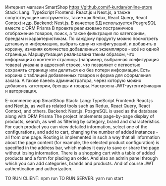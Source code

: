 Интернет магазин SmartShop https://github.com/f-kurdan/online-store
Stack:
Lang: TypeScript
Frontend: React.js и Next.js, а также сопутствующие инструменты, такие как Redux, React Query, React Context и др.
Backend: Nest.js. В качестве БД используется PosgreSQL вместе с ORM Prisma
В проекте реализовано постраничное отображение товаров, поиск, а также фильтрация по категориям, брендам и характеристикам. По каждому продукту можно посмотреть детальную информацию, выбрать одну из конфигураций, и добавить в корзину, изменяя количество добавленных экземпляров - всё из одной страницы.
Маршрутизация реализована таким образом, что информация о контенте страницы (например, выбранная конфигурация товара) указана в адресной строке, что позволяет с легкостью сохранять страницу или делиться ею без потери информации.
Есть корзина с таблицей добавленных товаров и форма для оформления заказа. А также панель администратора, через которую можно добавлять категории, бренды и товары.
Настроена JWT-аутентификация и авторизация.

E-commerce app SmartShop
Stack:
Lang: TypeScript
Frontend: React.js and Next.js, as well as related tools such as Redux, React Query, React Context, and others.
Backend: Nest.js. PosgreSQL is used as the database along with ORM Prisma
The project implements page-by-page display of products, search, as well as filtering by category, brand and characteristics. For each product you can view detailed information, select one of the configurations, and add to cart, changing the number of added instances - all from one page.
Routing is implemented in such a way that all information about the page content (for example, the selected product configuration) is specified in the address bar, which makes it easy to save or share the page without losing information.
There is a shopping cart with a table of added products and a form for placing an order. And also an admin panel through which you can add categories, brands and products.
And of course JWT authentication and authorization.

TO RUN CLIENT: npm run 
TO RUN SERVER: yarn run start
